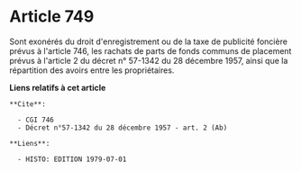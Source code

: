 # Article 749

Sont exonérés du droit d'enregistrement ou de la taxe de publicité foncière prévus à l'article 746, les rachats de parts de
fonds communs de placement prévus à l'article 2 du décret n° 57-1342 du 28 décembre 1957, ainsi que la répartition des avoirs
entre les propriétaires.

**Liens relatifs à cet article**

	**Cite**:

	  - CGI 746
	  - Décret n°57-1342 du 28 décembre 1957 - art. 2 (Ab)

	**Liens**:

	  - HISTO: EDITION 1979-07-01

